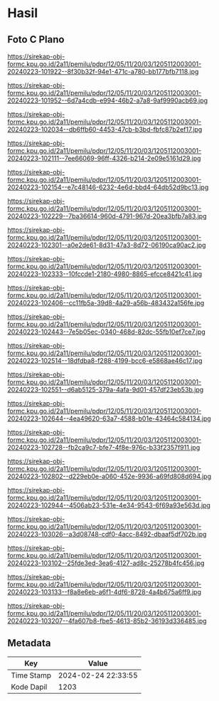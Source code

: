 # Hasil

## Foto C Plano

https://sirekap-obj-formc.kpu.go.id/2a11/pemilu/pdpr/12/05/11/20/03/1205112003001-20240223-101922--8f30b32f-94e1-471c-a780-bb177bfb7118.jpg

https://sirekap-obj-formc.kpu.go.id/2a11/pemilu/pdpr/12/05/11/20/03/1205112003001-20240223-101952--6d7a4cdb-e994-46b2-a7a8-9af9990acb69.jpg

https://sirekap-obj-formc.kpu.go.id/2a11/pemilu/pdpr/12/05/11/20/03/1205112003001-20240223-102034--db6ffb60-4453-47cb-b3bd-fbfc87b2ef17.jpg

https://sirekap-obj-formc.kpu.go.id/2a11/pemilu/pdpr/12/05/11/20/03/1205112003001-20240223-102111--7ee66069-96ff-4326-b214-2e09e5161d29.jpg

https://sirekap-obj-formc.kpu.go.id/2a11/pemilu/pdpr/12/05/11/20/03/1205112003001-20240223-102154--e7c48146-6232-4e6d-bbd4-64db52d9bc13.jpg

https://sirekap-obj-formc.kpu.go.id/2a11/pemilu/pdpr/12/05/11/20/03/1205112003001-20240223-102229--7ba36614-960d-4791-967d-20ea3bfb7a83.jpg

https://sirekap-obj-formc.kpu.go.id/2a11/pemilu/pdpr/12/05/11/20/03/1205112003001-20240223-102301--a0e2de61-8d31-47a3-8d72-06190ca90ac2.jpg

https://sirekap-obj-formc.kpu.go.id/2a11/pemilu/pdpr/12/05/11/20/03/1205112003001-20240223-102333--10fccde1-2180-4980-8865-efcce8421c41.jpg

https://sirekap-obj-formc.kpu.go.id/2a11/pemilu/pdpr/12/05/11/20/03/1205112003001-20240223-102406--cc11fb5a-39d8-4a29-a56b-483432a156fe.jpg

https://sirekap-obj-formc.kpu.go.id/2a11/pemilu/pdpr/12/05/11/20/03/1205112003001-20240223-102443--7e5b05ec-0340-468d-82dc-55fb10ef7ce7.jpg

https://sirekap-obj-formc.kpu.go.id/2a11/pemilu/pdpr/12/05/11/20/03/1205112003001-20240223-102514--18dfdba8-f288-4199-bcc6-e5868ae46c17.jpg

https://sirekap-obj-formc.kpu.go.id/2a11/pemilu/pdpr/12/05/11/20/03/1205112003001-20240223-102551--d6ab5125-379a-4afa-9d01-457df23eb53b.jpg

https://sirekap-obj-formc.kpu.go.id/2a11/pemilu/pdpr/12/05/11/20/03/1205112003001-20240223-102644--4ea49620-63a7-4588-b01e-43464c584134.jpg

https://sirekap-obj-formc.kpu.go.id/2a11/pemilu/pdpr/12/05/11/20/03/1205112003001-20240223-102728--fb2ca9c7-bfe7-4f8e-976c-b33f2357f911.jpg

https://sirekap-obj-formc.kpu.go.id/2a11/pemilu/pdpr/12/05/11/20/03/1205112003001-20240223-102802--d229eb0e-a060-452e-9936-a69fd808d694.jpg

https://sirekap-obj-formc.kpu.go.id/2a11/pemilu/pdpr/12/05/11/20/03/1205112003001-20240223-102944--4506ab23-531e-4e34-9543-6f69a93e563d.jpg

https://sirekap-obj-formc.kpu.go.id/2a11/pemilu/pdpr/12/05/11/20/03/1205112003001-20240223-103026--a3d08748-cdf0-4acc-8492-dbaaf5df702b.jpg

https://sirekap-obj-formc.kpu.go.id/2a11/pemilu/pdpr/12/05/11/20/03/1205112003001-20240223-103102--25fde3ed-3ea6-4127-ad8c-25278b4fc456.jpg

https://sirekap-obj-formc.kpu.go.id/2a11/pemilu/pdpr/12/05/11/20/03/1205112003001-20240223-103133--f8a8e6eb-a6f1-4df6-8728-4a4b675a6ff9.jpg

https://sirekap-obj-formc.kpu.go.id/2a11/pemilu/pdpr/12/05/11/20/03/1205112003001-20240223-103207--4fa607b8-fbe5-4613-85b2-36193d336485.jpg


## Metadata

| Key        | Value               |
| ---------- | ------------------- |
| Time Stamp | 2024-02-24 22:33:55 |
| Kode Dapil | 1203                |



